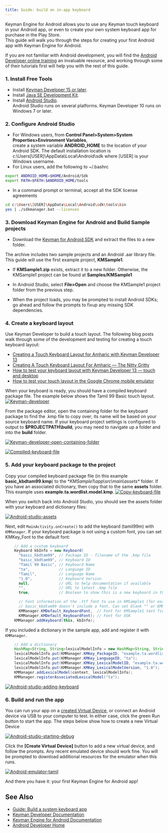 ```yaml
---
title: Guide: build an in-app keyboard
---
```


Keyman Engine for Android allows you to use any Keyman touch keyboard in your Android app, or even to create your own
system keyboard app for purchase in the Play Store.<br/>
This guide will walk you through the steps for creating your first Android app with Keyman Engine for Android.

If you are not familiar with Android development, you will find the 
[Android Developer online training](https://developer.android.com/training/index.html) an invaluable 
resource, and working through some of their tutorials first will help you with the rest of this guide.

### 1. Install Free Tools
* Install [Keyman Developer 15 or later](https://keyman.com/developer/).</li>
* Install <a href="http://www.oracle.com/technetwork/java/javase/downloads/jdk8-downloads-2133151.html">
            Java SE Development Kit</a>.
* Install <a href="https://developer.android.com/studio/index.html">Android Studio</a>.</li>
    Android Studio runs on several platforms. Keyman Developer 10 runs on Windows 7 or later.

### 2. Configure Android Studio
* For Windows users, from <strong>Control Panel>System>System Properties>Environment Variables</strong>,<br/>
        create a system variable <strong>ANDROID_HOME</strong> to the location of your Android SDK. The default
        installation location is<br/>
        c:\Users\[USER]\AppData\Local\Android\sdk where [USER] is your Windows username.
* For Linux users, add the following to ~/.bashrc
```bash
export ANDROID_HOME=$HOME/Android/Sdk
export PATH=$PATH:$ANDROID_HOME/tools
```
* In a command prompt or terminal, accept all the SDK license agreements
```bash
cd c:\Users\[USER]\AppData\Local\Android\sdk\tools\bin
yes | ./sdkmanager.bat --licenses
```

### 3. Download Keyman Engine for Android and Build Sample projects
* Download the <a href="https://keyman.com/engine/">Keyman for Android SDK</a>
        and extract the files to a new folder.

The archive includes two sample projects and an Android .aar library file. This guide will use the first
    example project, <strong>KMSample1</strong>.

* If <strong>KMSample1.zip</strong> exists, extract it to a new folder. Otherwise, the KMSample1 project
        can be found at <strong>Samples/KMSample1</strong>
* In Android Studio, select <strong>File&gt;Open</strong> and choose the KMSample1 project folder from
        the previous step.

* When the project loads, you may be prompted to install Android SDKs; go ahead and follow the prompts to
        fixup any missing SDK dependencies.

### 4. Create a keyboard layout
Use Keyman Developer to build a touch layout. The following blog posts walk through some of the development and
    testing for creating a touch keyboard layout:

* [Creating a Touch Keyboard Layout for Amharic with Keyman Developer 13](/developer/13.0/guides/develop/creating-a-touch-keyboard-layout-for-amharic-with-keyman-developer-10")
* [Creating A Touch Keyboard Layout For Amharic — The Nitty Gritty](/developer/13.0/guides/develop/creating-a-touch-keyboard-layout-for-amharic-the-nitty-gritty)
* [How to test your keyboard layout with Keyman Developer 13 — touch and desktop](/developer/13.0/guides/test/how-to-test-your-keyboard-layout-with-keyman-developer-10-touch-and-desktop)
* [How to test your touch layout in the Google Chrome mobile emulator](/developer/13.0/guides/test/how-to-test-your-touch-layout-in-the-google-chrome-mobile-emulator)

When your keyboard is ready, you should have a compiled keyboard package file. The example below shows the
    Tamil 99 Basic touch layout.
[<img src="/cdn/dev/img/engine/android/14.0/guides/in-app/touch-layout-800wi.png" title="Keyman-developer" alt="Keyman-developer">](/cdn/dev/img/engine/android/14.0/guides/in-app/touch-layout.png)

From the package editor, open the containing folder for the keyboard package to find the .kmp file to copy over; its name will be based on
    your source keyboard name. If your keyboard project settings is configured to output to **$PROJECTPATH\build**,
  you may need to navigate up a folder and into the <strong>build</strong> folder.

[<img src="/cdn/dev/img/engine/android/14.0/guides/in-app/open-containing-folder-800wi.png" title="Keyman-developer-open-containing-folder" alt="Keyman-developer-open-containing-folder">](/cdn/dev/img/engine/android/14.0/guides/in-app/open-containing-folder.png)

[<img src="/cdn/dev/img/engine/android/14.0/guides/in-app/compiled-keyboard-file-800wi.png" title="Compiled-keyboard-file" alt="Compiled-keyboard-file">](/cdn/dev/img/engine/android/14.0/guides/in-app/compiled-keyboard-file.png)

### 5. Add your keyboard package to the project
Copy your compiled keyboard package file (in this example **basic_kbdtam99.kmp**) to the
    **KMSample1\app\src\main\assets\** folder. If you have an associated dictionary, then copy that to the
    same **assets** folder. This example uses **example.ta.wordlist.model.kmp**.
[<img src="/cdn/dev/img/engine/android/14.0/guides/in-app/copy-keyboard-file-800wi.png" title="Copy-keyboard-file" alt="Copy-keyboard-file">](/cdn/dev/img/engine/android/14.0/guides/in-app/copy-keyboard-file.png)

When you switch back into Android Studio, you should see the assets folder
    with your keyboard and dictionary files:

[<img src="/cdn/dev/img/engine/android/14.0/guides/in-app/android-studio-assets-800wi.png" title="Android-studio-assets" alt="Android-studio-assets">](/cdn/dev/img/engine/android/14.0/guides/in-app/android-studio-assets.png)

Next, edit `MainActivity.onCreate()` to add the keyboard (tamil99m) with `KMManager`.
    If your keyboard package is not using a custom font, you can set KMKey_Font to the default font:
```java
    // Add a custom keyboard
    Keyboard kbInfo = new Keyboard(
      "basic_kbdtam99", // Package ID - filename of the .kmp file
      "basic_kbdtam99", // Keyboard ID
      "Tamil 99 Basic", // Keyboard Name
      "ta",             // Language ID
      "Tamil",          // Language Name
      "1.0",            // Keyboard Version
      null,             // URL to help documentation if available
      "",               // URL to latest .kmp file
      true,             // Boolean to show this is a new keyboard in the keyboard picker

      // Font information of the .ttf font to use in KMSample1 (for example "aava1.ttf").
      // basic_kbdtam99 doesn't include a font. Can set blank "" or KMManager.KMDefault_KeyboardFont
      KMManager.KMDefault_KeyboardFont,  // Font for KMSample1 text field
      KMManager.KMDefault_KeyboardFont); // Font for OSK
    KMManager.addKeyboard(this, kbInfo);
```
If you included a dictionary in the sample app, add and register it with `KMManager`.
```java
    // Add a dictionary
    HashMap<String, String>lexicalModelInfo = new HashMap<String, String>();
    lexicalModelInfo.put(KMManager.KMKey_PackageID, "example.ta.wordlist");
    lexicalModelInfo.put(KMManager.KMKey_LanguageID, "ta");
    lexicalModelInfo.put(KMManager.KMKey_LexicalModelID, "example.ta.wordlist");
    lexicalModelInfo.put(KMManager.KMKey_LexicalModelVersion, "1.0");
    KMManager.addLexicalModel(context, lexicalModelInfo);
    KMManager.registerAssociatedLexicalModel("ta");
```

[<img src="/cdn/dev/img/engine/android/14.0/guides/in-app/android-studio-adding-keyboard-800wi.png" title="Android-studio-adding-keyboard" alt="Android-studio-adding-keyboard">](/cdn/dev/img/engine/android/14.0/guides/in-app/android-studio-adding-keyboard.png)

### 6. Build and run the app
You can run your app on a [created Virtual Device](https://developer.android.com/studio/run/managing-avds.html),
    or connect an Android device via USB to your computer to test. In either case, click the green Run button to start
    the app. The steps below show how to create a new Virtual Device

[<img src="/cdn/dev/img/engine/android/14.0/guides/in-app/android-studio-starting-debug-800wi.png" title="Android-studio-starting-debug" alt="Android-studio-starting-debug">](/cdn/dev/img/engine/android/14.0/guides/in-app/android-studio-starting-debug.png)

Click the **[Create Virtual Device]** button to add a new virtual device, and follow the prompts. Any recent emulated
    device should work fine. You will be prompted to download additional resources for the emulator when this runs.

[<img src="/cdn/dev/img/engine/android/14.0/guides/in-app/android-emulator-tamil-800wi.png" title="Android-emulator-tamil" alt="Android-emulator-tamil">](/cdn/dev/img/engine/android/14.0/guides/in-app/android-emulator-tamil.png)

And there you have it: your first Keyman Engine for Android app!

## See Also
* [Guide: Build a system keyboard app](../system-keyboard/)
* [Keyman Developer Documentation](/developer/16.0/)
* [Keyman Engine for Android Documentation](/developer/engine/android/17.0/)
* [Android Developer Home](https://developer.android.com/index.html)
